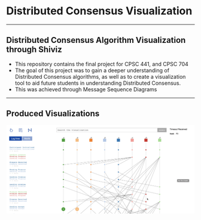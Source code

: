 # Distributed Consensus Visualization

---

## Distributed Consensus Algorithm Visualization through Shiviz

* This repository contains the final project for CPSC 441, and CPSC 704
* The goal of this project was to gain a deeper understanding of Distributed Consensus algorithms, as well
as to create a visualization tool to aid future students in understanding Distributed Consensus.
* This was achieved through Message Sequence Diagrams  

---

## Produced Visualizations

![Consensus Visualizations](https://github.com/Daniel-OReilly/Distributed-Consensus-Visualization/blob/master/Consensus%20Visualization/Shiviz%20Images/example1.png)